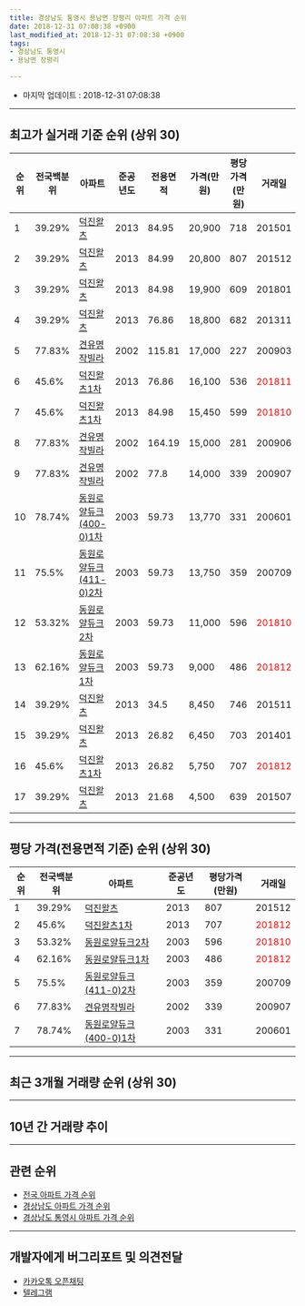 ```yaml
---
title: 경상남도 통영시 용남면 장평리 아파트 가격 순위
date: 2018-12-31 07:08:38 +0900
last_modified_at: 2018-12-31 07:08:38 +0900
tags:
- 경상남도 통영시
- 용남면 장평리

---
```


* 마지막 업데이트 : 2018-12-31 07:08:38

---

## 최고가 실거래 기준 순위 (상위 30)


|순위|전국백분위|아파트|준공년도|전용면적|가격(만원)|평당가격(만원)|거래일|
|---|---|---|---|---|---|---|---|
|1|39.29%|[덕진왈츠](https://search.naver.com/search.naver?query=%EA%B2%BD%EC%83%81%EB%82%A8%EB%8F%84+%ED%86%B5%EC%98%81%EC%8B%9C+%EC%9A%A9%EB%82%A8%EB%A9%B4+%EC%9E%A5%ED%8F%89%EB%A6%AC+%EB%8D%95%EC%A7%84%EC%99%88%EC%B8%A0)|2013|84.95|20,900|718|201501|
|2|39.29%|[덕진왈츠](https://search.naver.com/search.naver?query=%EA%B2%BD%EC%83%81%EB%82%A8%EB%8F%84+%ED%86%B5%EC%98%81%EC%8B%9C+%EC%9A%A9%EB%82%A8%EB%A9%B4+%EC%9E%A5%ED%8F%89%EB%A6%AC+%EB%8D%95%EC%A7%84%EC%99%88%EC%B8%A0)|2013|84.99|20,800|807|201512|
|3|39.29%|[덕진왈츠](https://search.naver.com/search.naver?query=%EA%B2%BD%EC%83%81%EB%82%A8%EB%8F%84+%ED%86%B5%EC%98%81%EC%8B%9C+%EC%9A%A9%EB%82%A8%EB%A9%B4+%EC%9E%A5%ED%8F%89%EB%A6%AC+%EB%8D%95%EC%A7%84%EC%99%88%EC%B8%A0)|2013|84.98|19,900|609|201801|
|4|39.29%|[덕진왈츠](https://search.naver.com/search.naver?query=%EA%B2%BD%EC%83%81%EB%82%A8%EB%8F%84+%ED%86%B5%EC%98%81%EC%8B%9C+%EC%9A%A9%EB%82%A8%EB%A9%B4+%EC%9E%A5%ED%8F%89%EB%A6%AC+%EB%8D%95%EC%A7%84%EC%99%88%EC%B8%A0)|2013|76.86|18,800|682|201311|
|5|77.83%|[견유명작빌라](https://search.naver.com/search.naver?query=%EA%B2%BD%EC%83%81%EB%82%A8%EB%8F%84+%ED%86%B5%EC%98%81%EC%8B%9C+%EC%9A%A9%EB%82%A8%EB%A9%B4+%EC%9E%A5%ED%8F%89%EB%A6%AC+%EA%B2%AC%EC%9C%A0%EB%AA%85%EC%9E%91%EB%B9%8C%EB%9D%BC)|2002|115.81|17,000|227|200903|
|6|45.6%|[덕진왈츠1차](https://search.naver.com/search.naver?query=%EA%B2%BD%EC%83%81%EB%82%A8%EB%8F%84+%ED%86%B5%EC%98%81%EC%8B%9C+%EC%9A%A9%EB%82%A8%EB%A9%B4+%EC%9E%A5%ED%8F%89%EB%A6%AC+%EB%8D%95%EC%A7%84%EC%99%88%EC%B8%A01%EC%B0%A8)|2013|76.86|16,100|536|<span style="color:red">201811</span>|
|7|45.6%|[덕진왈츠1차](https://search.naver.com/search.naver?query=%EA%B2%BD%EC%83%81%EB%82%A8%EB%8F%84+%ED%86%B5%EC%98%81%EC%8B%9C+%EC%9A%A9%EB%82%A8%EB%A9%B4+%EC%9E%A5%ED%8F%89%EB%A6%AC+%EB%8D%95%EC%A7%84%EC%99%88%EC%B8%A01%EC%B0%A8)|2013|84.98|15,450|599|<span style="color:red">201810</span>|
|8|77.83%|[견유명작빌라](https://search.naver.com/search.naver?query=%EA%B2%BD%EC%83%81%EB%82%A8%EB%8F%84+%ED%86%B5%EC%98%81%EC%8B%9C+%EC%9A%A9%EB%82%A8%EB%A9%B4+%EC%9E%A5%ED%8F%89%EB%A6%AC+%EA%B2%AC%EC%9C%A0%EB%AA%85%EC%9E%91%EB%B9%8C%EB%9D%BC)|2002|164.19|15,000|281|200906|
|9|77.83%|[견유명작빌라](https://search.naver.com/search.naver?query=%EA%B2%BD%EC%83%81%EB%82%A8%EB%8F%84+%ED%86%B5%EC%98%81%EC%8B%9C+%EC%9A%A9%EB%82%A8%EB%A9%B4+%EC%9E%A5%ED%8F%89%EB%A6%AC+%EA%B2%AC%EC%9C%A0%EB%AA%85%EC%9E%91%EB%B9%8C%EB%9D%BC)|2002|77.8|14,000|339|200907|
|10|78.74%|[동원로얄듀크(400-0)1차](https://search.naver.com/search.naver?query=%EA%B2%BD%EC%83%81%EB%82%A8%EB%8F%84+%ED%86%B5%EC%98%81%EC%8B%9C+%EC%9A%A9%EB%82%A8%EB%A9%B4+%EC%9E%A5%ED%8F%89%EB%A6%AC+%EB%8F%99%EC%9B%90%EB%A1%9C%EC%96%84%EB%93%80%ED%81%AC%28400-0%291%EC%B0%A8)|2003|59.73|13,770|331|200601|
|11|75.5%|[동원로얄듀크(411-0)2차](https://search.naver.com/search.naver?query=%EA%B2%BD%EC%83%81%EB%82%A8%EB%8F%84+%ED%86%B5%EC%98%81%EC%8B%9C+%EC%9A%A9%EB%82%A8%EB%A9%B4+%EC%9E%A5%ED%8F%89%EB%A6%AC+%EB%8F%99%EC%9B%90%EB%A1%9C%EC%96%84%EB%93%80%ED%81%AC%28411-0%292%EC%B0%A8)|2003|59.73|13,750|359|200709|
|12|53.32%|[동원로얄듀크2차](https://search.naver.com/search.naver?query=%EA%B2%BD%EC%83%81%EB%82%A8%EB%8F%84+%ED%86%B5%EC%98%81%EC%8B%9C+%EC%9A%A9%EB%82%A8%EB%A9%B4+%EC%9E%A5%ED%8F%89%EB%A6%AC+%EB%8F%99%EC%9B%90%EB%A1%9C%EC%96%84%EB%93%80%ED%81%AC2%EC%B0%A8)|2003|59.73|11,000|596|<span style="color:red">201810</span>|
|13|62.16%|[동원로얄듀크1차](https://search.naver.com/search.naver?query=%EA%B2%BD%EC%83%81%EB%82%A8%EB%8F%84+%ED%86%B5%EC%98%81%EC%8B%9C+%EC%9A%A9%EB%82%A8%EB%A9%B4+%EC%9E%A5%ED%8F%89%EB%A6%AC+%EB%8F%99%EC%9B%90%EB%A1%9C%EC%96%84%EB%93%80%ED%81%AC1%EC%B0%A8)|2003|59.73|9,000|486|<span style="color:red">201812</span>|
|14|39.29%|[덕진왈츠](https://search.naver.com/search.naver?query=%EA%B2%BD%EC%83%81%EB%82%A8%EB%8F%84+%ED%86%B5%EC%98%81%EC%8B%9C+%EC%9A%A9%EB%82%A8%EB%A9%B4+%EC%9E%A5%ED%8F%89%EB%A6%AC+%EB%8D%95%EC%A7%84%EC%99%88%EC%B8%A0)|2013|34.5|8,450|746|201511|
|15|39.29%|[덕진왈츠](https://search.naver.com/search.naver?query=%EA%B2%BD%EC%83%81%EB%82%A8%EB%8F%84+%ED%86%B5%EC%98%81%EC%8B%9C+%EC%9A%A9%EB%82%A8%EB%A9%B4+%EC%9E%A5%ED%8F%89%EB%A6%AC+%EB%8D%95%EC%A7%84%EC%99%88%EC%B8%A0)|2013|26.82|6,450|703|201401|
|16|45.6%|[덕진왈츠1차](https://search.naver.com/search.naver?query=%EA%B2%BD%EC%83%81%EB%82%A8%EB%8F%84+%ED%86%B5%EC%98%81%EC%8B%9C+%EC%9A%A9%EB%82%A8%EB%A9%B4+%EC%9E%A5%ED%8F%89%EB%A6%AC+%EB%8D%95%EC%A7%84%EC%99%88%EC%B8%A01%EC%B0%A8)|2013|26.82|5,750|707|<span style="color:red">201812</span>|
|17|39.29%|[덕진왈츠](https://search.naver.com/search.naver?query=%EA%B2%BD%EC%83%81%EB%82%A8%EB%8F%84+%ED%86%B5%EC%98%81%EC%8B%9C+%EC%9A%A9%EB%82%A8%EB%A9%B4+%EC%9E%A5%ED%8F%89%EB%A6%AC+%EB%8D%95%EC%A7%84%EC%99%88%EC%B8%A0)|2013|21.68|4,500|639|201507|


---

## 평당 가격(전용면적 기준) 순위 (상위 30)


|순위|전국백분위|아파트|준공년도|평당가격(만원)|거래일|
|---|---|---|---|---|---|
|1|39.29%|[덕진왈츠](https://search.naver.com/search.naver?query=%EA%B2%BD%EC%83%81%EB%82%A8%EB%8F%84+%ED%86%B5%EC%98%81%EC%8B%9C+%EC%9A%A9%EB%82%A8%EB%A9%B4+%EC%9E%A5%ED%8F%89%EB%A6%AC+%EB%8D%95%EC%A7%84%EC%99%88%EC%B8%A0)|2013|807|201512|
|2|45.6%|[덕진왈츠1차](https://search.naver.com/search.naver?query=%EA%B2%BD%EC%83%81%EB%82%A8%EB%8F%84+%ED%86%B5%EC%98%81%EC%8B%9C+%EC%9A%A9%EB%82%A8%EB%A9%B4+%EC%9E%A5%ED%8F%89%EB%A6%AC+%EB%8D%95%EC%A7%84%EC%99%88%EC%B8%A01%EC%B0%A8)|2013|707|<span style="color:red">201812</span>|
|3|53.32%|[동원로얄듀크2차](https://search.naver.com/search.naver?query=%EA%B2%BD%EC%83%81%EB%82%A8%EB%8F%84+%ED%86%B5%EC%98%81%EC%8B%9C+%EC%9A%A9%EB%82%A8%EB%A9%B4+%EC%9E%A5%ED%8F%89%EB%A6%AC+%EB%8F%99%EC%9B%90%EB%A1%9C%EC%96%84%EB%93%80%ED%81%AC2%EC%B0%A8)|2003|596|<span style="color:red">201810</span>|
|4|62.16%|[동원로얄듀크1차](https://search.naver.com/search.naver?query=%EA%B2%BD%EC%83%81%EB%82%A8%EB%8F%84+%ED%86%B5%EC%98%81%EC%8B%9C+%EC%9A%A9%EB%82%A8%EB%A9%B4+%EC%9E%A5%ED%8F%89%EB%A6%AC+%EB%8F%99%EC%9B%90%EB%A1%9C%EC%96%84%EB%93%80%ED%81%AC1%EC%B0%A8)|2003|486|<span style="color:red">201812</span>|
|5|75.5%|[동원로얄듀크(411-0)2차](https://search.naver.com/search.naver?query=%EA%B2%BD%EC%83%81%EB%82%A8%EB%8F%84+%ED%86%B5%EC%98%81%EC%8B%9C+%EC%9A%A9%EB%82%A8%EB%A9%B4+%EC%9E%A5%ED%8F%89%EB%A6%AC+%EB%8F%99%EC%9B%90%EB%A1%9C%EC%96%84%EB%93%80%ED%81%AC%28411-0%292%EC%B0%A8)|2003|359|200709|
|6|77.83%|[견유명작빌라](https://search.naver.com/search.naver?query=%EA%B2%BD%EC%83%81%EB%82%A8%EB%8F%84+%ED%86%B5%EC%98%81%EC%8B%9C+%EC%9A%A9%EB%82%A8%EB%A9%B4+%EC%9E%A5%ED%8F%89%EB%A6%AC+%EA%B2%AC%EC%9C%A0%EB%AA%85%EC%9E%91%EB%B9%8C%EB%9D%BC)|2002|339|200907|
|7|78.74%|[동원로얄듀크(400-0)1차](https://search.naver.com/search.naver?query=%EA%B2%BD%EC%83%81%EB%82%A8%EB%8F%84+%ED%86%B5%EC%98%81%EC%8B%9C+%EC%9A%A9%EB%82%A8%EB%A9%B4+%EC%9E%A5%ED%8F%89%EB%A6%AC+%EB%8F%99%EC%9B%90%EB%A1%9C%EC%96%84%EB%93%80%ED%81%AC%28400-0%291%EC%B0%A8)|2003|331|200601|


---

## 최근 3개월 거래량 순위 (상위 30)


<div style="width:100%;">
    <canvas id="deal_count_ranking" height="250"></canvas>
</div>


<script>
new Chart(document.getElementById("deal_count_ranking"), {
    type: 'horizontalBar',
    data: {
        labels: ['덕진왈츠1차', '동원로얄듀크1차', '동원로얄듀크2차'],
        datasets: [{
            label: '실거래 수',
            data: [3, 2, 1],
            borderColor: "rgba(255, 0, 128, 1)",
            backgroundColor: "rgba(255, 0, 128, 0.5)",
            fill: false,
        }]
    },
    options: {
        responsive: true,
        title: {
            display: true,
            text: '최근 3개월 거래량 순위'
        },
        tooltips: {
            mode: 'index',
            intersect: false,
            callbacks: {
                title: function(tooltipItems, data) {
                    return "실거래 수:";
                },
                label: function(tooltipItem, data) {
                    return data.labels[tooltipItem.index] + ": " + tooltipItem.xLabel;
                }
            }
        },
        hover: {
            mode: 'nearest',
            intersect: true
        },
        scales: {
            xAxes: [{
                display: true,
                scaleLabel: {
                    display: true,
                    labelString: '실거래 수'
                },
                ticks: {
                    suggestedMin: 0,
                }
            }],
            yAxes: [{
                display: true,
                ticks: {
                    autoSkip: false,
                    callback: function(value, index, values) {
                        if (value.length > 15)
                            return value.substr(0, 13) + "...";
                        else
                            return value;
                    }
                },
                scaleLabel: {
                    display: false,
                }
            }]
        }
    }
});

</script>


---

## 10년 간 거래량 추이


<div style="width:100%;">
    <canvas id="deal_progress" height="250"></canvas>
</div>

<script>
new Chart(document.getElementById("deal_progress"), {
    type: 'line',
    data: {
        labels: ['200812','200901','200902','200903','200904','200905','200906','200907','200908','200909','200910','200911','200912','201001','201002','201003','201004','201005','201006','201007','201008','201009','201010','201011','201012','201101','201102','201103','201104','201105','201106','201107','201108','201109','201110','201111','201112','201201','201202','201203','201204','201205','201206','201207','201208','201209','201210','201211','201212','201301','201302','201303','201304','201305','201306','201307','201308','201309','201310','201311','201312','201401','201402','201403','201404','201405','201406','201407','201408','201409','201410','201411','201412','201501','201502','201503','201504','201505','201506','201507','201508','201509','201510','201511','201512','201601','201602','201603','201604','201605','201606','201607','201608','201609','201610','201611','201612','201701','201702','201703','201704','201705','201706','201707','201708','201709','201710','201711','201712','201801','201802','201803','201804','201805','201806','201807','201808','201809','201810','201811','201812'],
        datasets: [{
            label: '실거래 수',
            pointRadius: 1,
            data: [1, 0, 4, 3, 2, 5, 5, 5, 3, 5, 4, 3, 2, 1, 0, 1, 1, 2, 0, 3, 2, 1, 4, 7, 1, 5, 3, 6, 5, 6, 3, 6, 1, 4, 3, 3, 5, 1, 3, 3, 2, 1, 0, 1, 2, 1, 3, 3, 1, 2, 1, 4, 5, 0, 1, 3, 1, 5, 4, 5, 2, 6, 8, 5, 6, 8, 4, 5, 7, 4, 6, 4, 4, 6, 2, 3, 3, 5, 5, 5, 0, 2, 0, 3, 2, 2, 3, 7, 1, 2, 3, 3, 3, 4, 2, 1, 4, 5, 4, 2, 2, 5, 3, 2, 2, 4, 2, 2, 2, 3, 2, 1, 2, 2, 3, 1, 1, 2, 3, 1, 2],
            borderColor: "rgba(255, 201, 14, 1)",
            backgroundColor: "rgba(255, 201, 14, 0.5)",
            fill: true,
        }]
    },
    options: {
        responsive: true,
        title: {
            display: true,
            text: '10년간 거래량 추이'
        },
        tooltips: {
            mode: 'index',
            intersect: false,
        },
        hover: {
            mode: 'nearest',
            intersect: true
        },
        scales: {
            xAxes: [{
                display: true,
                scaleLabel: {
                    display: true,
                    labelString: '년/월'
                }
            }],
            yAxes: [{
                display: true,
                ticks: {
                    suggestedMin: 0,
                },
                scaleLabel: {
                    display: true,
                    labelString: '실거래 수'
                }
            }]
        }
    }
});

</script>


---

## 관련 순위

- [전국 아파트 가격 순위](https://inasie.github.io/apt-ranking/전국)
- [경상남도 아파트 가격 순위](https://inasie.github.io/apt-ranking/경상남도)
- [경상남도 통영시 아파트 가격 순위](https://inasie.github.io/apt-ranking/경상남도-통영시)


---

## 개발자에게 버그리포트 및 의견전달

- [카카오톡 오픈채팅](https://open.kakao.com/o/gLJUAP4)
- [텔레그램](https://t.me/inasie)

